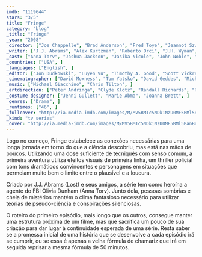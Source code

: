 ```yaml
---
imdb: "1119644"
stars: "3/5"
title: "Fringe"
category: "blog"
_title: "Fringe"
_year: "2008"
_director: ["Joe Chappelle", "Brad Anderson", "Fred Toye", "Jeannot Szwarc", "Charles Beeson", "Dennis Smith", "Akiva Goldsman", "Jeffrey G. Hunt", "David Straiton", ]
_writer: ["J.J. Abrams", "Alex Kurtzman", "Roberto Orci", "J.H. Wyman", "Jeff Pinkner", "Akiva Goldsman", "Graham Roland", "Alison Schapker", "Josh Singer", ]
_cast: ["Anna Torv", "Joshua Jackson", "Jasika Nicole", "John Noble", "Lance Reddick", "Blair Brown", ]
_countries: ["USA", ]
_languages: ["English", ]
_editor: ["Jon Dudkowski", "Luyen Vu", "Timothy A. Good", "Scott Vickrey", "Tanya M. Swerling", "Henk Van Eeghen", "Joshua Charson", "Michelle Tesoro", ]
_cinematographer: ["David Moxness", "Tom Yatsko", "David Geddes", "Michael Wale", "Gregory Middleton", "Fred Murphy", "Michael Slovis", ]
_music: ["Michael Giacchino", "Chris Tilton", ]
_artdirection: ["Peter Andringa", "Clyde Klotz", "Randall Richards", "Roswell Hamrick", ]
_costume designer: ["Jenni Gullett", "Marie Abma", "Joanna Brett", ]
_genres: ["Drama", ]
_runtimes: ["46", ]
_fullcover: "http://ia.media-imdb.com/images/M/MV5BMTc5NDk1NzU0MF5BMl5BanBnXkFtZTcwMDQ1ODA1OA@@.jpg"
_kind: "tv series"
_cover: "http://ia.media-imdb.com/images/M/MV5BMTc5NDk1NzU0MF5BMl5BanBnXkFtZTcwMDQ1ODA1OA@@._V1._SX94_SY140_.jpg"
---
```

Logo no começo, Fringe estabelece as conexões necessárias para uma longa jornada em torno do que a ciência descobriu, mas está nas mãos de poucos. Utilizando uma dose suficiente de tecniquês com senso comum, a primeira aventura utiliza efeitos visuais de primeira linha, um thriller policial com tons dramáticos convincentes e personagens em situações que permeiam muito bem o limite entre o plausível e a loucura.

Criado por J.J. Abrams (Lost) e seus amigos, a série tem como heroína a agente do FBI Olivia Dunham (Anna Torv). Junto dela, pessoas sombrias e cheia de mistérios mantém o clima fantasioso necessário para utilizar teorias de pseudo-ciência e conspirações silenciosas.

O roteiro do primeiro episódio, mais longo que os outros, consegue manter uma estrutura próxima de um filme, mas que sacrifica um pouco de sua criação para dar lugar à continuidade esperada de uma série. Resta saber se a promessa inicial de uma história que se desenvolve a cada episódio irá se cumprir, ou se essa é apenas a velha fórmula de chamariz que irá em seguida reprisar a mesma fórmula de 50 minutos.

